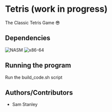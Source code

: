 # Tetris (work in progress)
The Classic Tetris Game 😎
## Dependencies
![NASM](https://img.shields.io/badge/NASM-563D7C?style=for-the-badge&logo=nasm&logoColor=white)
![x86-64](https://img.shields.io/badge/x86--64-007396?style=for-the-badge&logo=x86-64&logoColor=white)
## Running the program
Run the build_code.sh script
## Authors/Contributors
- Sam Stanley